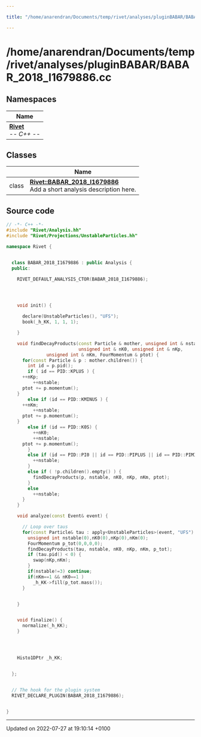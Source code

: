```yaml
---

title: "/home/anarendran/Documents/temp/rivet/analyses/pluginBABAR/BABAR_2018_I1679886.cc"

---
```


# /home/anarendran/Documents/temp/rivet/analyses/pluginBABAR/BABAR_2018_I1679886.cc



## Namespaces

| Name           |
| -------------- |
| **[Rivet](http://example.org/namespaces/namespacerivet/)** <br>-*- C++ -*-  |

## Classes

|                | Name           |
| -------------- | -------------- |
| class | **[Rivet::BABAR_2018_I1679886](http://example.org/classes/classrivet_1_1babar__2018__i1679886/)** <br>Add a short analysis description here.  |




## Source code

```cpp
// -*- C++ -*-
#include "Rivet/Analysis.hh"
#include "Rivet/Projections/UnstableParticles.hh"

namespace Rivet {


  class BABAR_2018_I1679886 : public Analysis {
  public:

    RIVET_DEFAULT_ANALYSIS_CTOR(BABAR_2018_I1679886);




    void init() {

      declare(UnstableParticles(), "UFS");
      book(_h_KK, 1, 1, 1);

    }

    void findDecayProducts(const Particle & mother, unsigned int & nstable,
                           unsigned int & nK0, unsigned int & nKp,
               unsigned int & nKm, FourMomentum & ptot) {
      for(const Particle & p : mother.children()) {
        int id = p.pid();
        if ( id == PID::KPLUS ) {
      ++nKp;
          ++nstable;
      ptot += p.momentum();
    }
        else if (id == PID::KMINUS ) {
      ++nKm;
          ++nstable;
      ptot += p.momentum();
    }
        else if (id == PID::K0S) {
          ++nK0;
          ++nstable;
      ptot += p.momentum();
        }
        else if (id == PID::PI0 || id == PID::PIPLUS || id == PID::PIMINUS) {
          ++nstable;
        }
        else if ( !p.children().empty() ) {
          findDecayProducts(p, nstable, nK0, nKp, nKm, ptot);
        }
        else
          ++nstable;
      }
    }

    void analyze(const Event& event) {

      // Loop over taus
      for(const Particle& tau : apply<UnstableParticles>(event, "UFS").particles(Cuts::abspid==PID::TAU)) {
        unsigned int nstable(0),nK0(0),nKp(0),nKm(0);
        FourMomentum p_tot(0,0,0,0);
        findDecayProducts(tau, nstable, nK0, nKp, nKm, p_tot);
        if (tau.pid() < 0) {
          swap(nKp,nKm);
        }
        if(nstable!=3) continue;
        if(nKm==1 && nK0==1 )
          _h_KK->fill(p_tot.mass());
      }


    }


    void finalize() {
      normalize(_h_KK);
    }




    Histo1DPtr _h_KK;


  };


  // The hook for the plugin system
  RIVET_DECLARE_PLUGIN(BABAR_2018_I1679886);


}
```


-------------------------------

Updated on 2022-07-27 at 19:10:14 +0100
